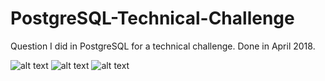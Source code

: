 # PostgreSQL-Technical-Challenge
Question I did in PostgreSQL for a technical challenge. Done in April 2018.

![alt text](https://i.imgur.com/DdhtpCE.png)
![alt text](https://i.imgur.com/eVut54C.png)
![alt text](https://i.imgur.com/Zi6rCJo.png)
